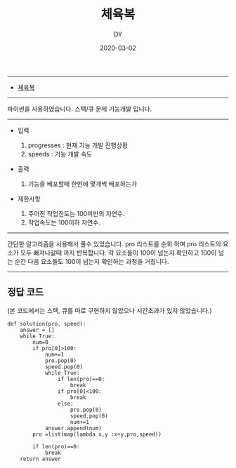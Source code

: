﻿---
layout: post
title:  "체육복"
date:   2020-03-02
author: DY
comments: true
categories: programmers
---

---
* [체육복](https://programmers.co.kr/learn/courses/30/lessons/42862)

---
파이썬을 사용하였습니다.
스택/큐 문제 기능개발 입니다.

---
- 입력
  1. progresses : 현재 기능 개발 진행상황
  2. speeds : 기능 개발 속도

- 출력
  1. 기능을 배포할때 한번에 몇개씩 배포하는가

- 제한사항
  1. 주어진 작업진도는 100미만의 자연수.
  2. 작업속도는 100이하 자연수.

---
간단한 알고리즘을 사용해서 풀수 있었습니다.
pro 리스트를 순회 하며 pro 리스트의 요소가 모두 빠져나갈때 까지 반복합니다. 각 요소들이 100이 넘는지 확인하고 100이 넘는 순간 다음 요소들도 100이 넘는지 확인하는 과정을 거칩니다.


---
## 정답 코드
(본 코드에서는 스텍, 큐를 따로 구현하지 않았으나 시간초과가 있지 않았습니다.)

```
def solution(pro, speed):
    answer = []
    while True:
        num=0
        if pro[0]>100:
            num+=1
            pro.pop(0)
            speed.pop(0)
            while True:
                if len(pro)==0:
                    break
                if pro[0]<100:
                    break
                else:
                    pro.pop(0)
                    speed.pop(0)
                    num+=1
            answer.append(num)
        pro =list(map(lambda x,y :x+y,pro,speed))
 
        if len(pro)==0:
            break
    return answer

```


